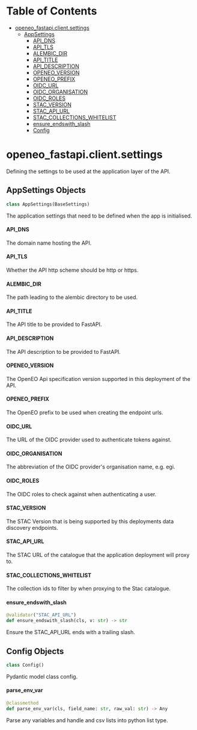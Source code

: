 # Table of Contents

* [openeo\_fastapi.client.settings](#openeo_fastapi.client.settings)
  * [AppSettings](#openeo_fastapi.client.settings.AppSettings)
    * [API\_DNS](#openeo_fastapi.client.settings.AppSettings.API_DNS)
    * [API\_TLS](#openeo_fastapi.client.settings.AppSettings.API_TLS)
    * [ALEMBIC\_DIR](#openeo_fastapi.client.settings.AppSettings.ALEMBIC_DIR)
    * [API\_TITLE](#openeo_fastapi.client.settings.AppSettings.API_TITLE)
    * [API\_DESCRIPTION](#openeo_fastapi.client.settings.AppSettings.API_DESCRIPTION)
    * [OPENEO\_VERSION](#openeo_fastapi.client.settings.AppSettings.OPENEO_VERSION)
    * [OPENEO\_PREFIX](#openeo_fastapi.client.settings.AppSettings.OPENEO_PREFIX)
    * [OIDC\_URL](#openeo_fastapi.client.settings.AppSettings.OIDC_URL)
    * [OIDC\_ORGANISATION](#openeo_fastapi.client.settings.AppSettings.OIDC_ORGANISATION)
    * [OIDC\_ROLES](#openeo_fastapi.client.settings.AppSettings.OIDC_ROLES)
    * [STAC\_VERSION](#openeo_fastapi.client.settings.AppSettings.STAC_VERSION)
    * [STAC\_API\_URL](#openeo_fastapi.client.settings.AppSettings.STAC_API_URL)
    * [STAC\_COLLECTIONS\_WHITELIST](#openeo_fastapi.client.settings.AppSettings.STAC_COLLECTIONS_WHITELIST)
    * [ensure\_endswith\_slash](#openeo_fastapi.client.settings.AppSettings.ensure_endswith_slash)
    * [Config](#openeo_fastapi.client.settings.AppSettings.Config)

<a id="openeo_fastapi.client.settings"></a>

# openeo\_fastapi.client.settings

Defining the settings to be used at the application layer of the API.

<a id="openeo_fastapi.client.settings.AppSettings"></a>

## AppSettings Objects

```python
class AppSettings(BaseSettings)
```

The application settings that need to be defined when the app is initialised.

<a id="openeo_fastapi.client.settings.AppSettings.API_DNS"></a>

#### API\_DNS

The domain name hosting the API.

<a id="openeo_fastapi.client.settings.AppSettings.API_TLS"></a>

#### API\_TLS

Whether the API http scheme should be http or https.

<a id="openeo_fastapi.client.settings.AppSettings.ALEMBIC_DIR"></a>

#### ALEMBIC\_DIR

The path leading to the alembic directory to be used.

<a id="openeo_fastapi.client.settings.AppSettings.API_TITLE"></a>

#### API\_TITLE

The API title to be provided to FastAPI.

<a id="openeo_fastapi.client.settings.AppSettings.API_DESCRIPTION"></a>

#### API\_DESCRIPTION

The API description to be provided to FastAPI.

<a id="openeo_fastapi.client.settings.AppSettings.OPENEO_VERSION"></a>

#### OPENEO\_VERSION

The OpenEO Api specification version supported in this deployment of the API.

<a id="openeo_fastapi.client.settings.AppSettings.OPENEO_PREFIX"></a>

#### OPENEO\_PREFIX

The OpenEO prefix to be used when creating the endpoint urls.

<a id="openeo_fastapi.client.settings.AppSettings.OIDC_URL"></a>

#### OIDC\_URL

The URL of the OIDC provider used to authenticate tokens against.

<a id="openeo_fastapi.client.settings.AppSettings.OIDC_ORGANISATION"></a>

#### OIDC\_ORGANISATION

The abbreviation of the OIDC provider's organisation name, e.g. egi.

<a id="openeo_fastapi.client.settings.AppSettings.OIDC_ROLES"></a>

#### OIDC\_ROLES

The OIDC roles to check against when authenticating a user.

<a id="openeo_fastapi.client.settings.AppSettings.STAC_VERSION"></a>

#### STAC\_VERSION

The STAC Version that is being supported by this deployments data discovery endpoints.

<a id="openeo_fastapi.client.settings.AppSettings.STAC_API_URL"></a>

#### STAC\_API\_URL

The STAC URL of the catalogue that the application deployment will proxy to.

<a id="openeo_fastapi.client.settings.AppSettings.STAC_COLLECTIONS_WHITELIST"></a>

#### STAC\_COLLECTIONS\_WHITELIST

The collection ids to filter by when proxying to the Stac catalogue.

<a id="openeo_fastapi.client.settings.AppSettings.ensure_endswith_slash"></a>

#### ensure\_endswith\_slash

```python
@validator("STAC_API_URL")
def ensure_endswith_slash(cls, v: str) -> str
```

Ensure the STAC_API_URL ends with a trailing slash.

<a id="openeo_fastapi.client.settings.AppSettings.Config"></a>

## Config Objects

```python
class Config()
```

Pydantic model class config.

<a id="openeo_fastapi.client.settings.AppSettings.Config.parse_env_var"></a>

#### parse\_env\_var

```python
@classmethod
def parse_env_var(cls, field_name: str, raw_val: str) -> Any
```

Parse any variables and handle and csv lists into python list type.

